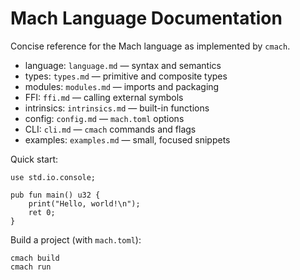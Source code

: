 # Mach Language Documentation

Concise reference for the Mach language as implemented by `cmach`.

- language: `language.md` — syntax and semantics
- types: `types.md` — primitive and composite types
- modules: `modules.md` — imports and packaging
- FFI: `ffi.md` — calling external symbols
- intrinsics: `intrinsics.md` — built-in functions
- config: `config.md` — `mach.toml` options
- CLI: `cli.md` — `cmach` commands and flags
- examples: `examples.md` — small, focused snippets

Quick start:

```
use std.io.console;

pub fun main() u32 {
    print("Hello, world!\n");
    ret 0;
}
```

Build a project (with `mach.toml`):

```
cmach build
cmach run
```

